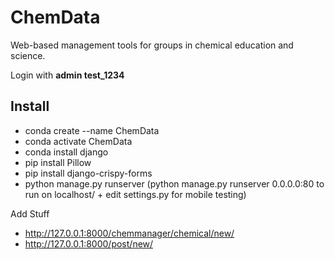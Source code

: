 # ChemData
Web-based management tools for groups in chemical education and science.

Login with **admin test_1234**

Install
-
- conda create --name ChemData
- conda activate ChemData
- conda install django
- pip install Pillow
- pip install django-crispy-forms
- python manage.py runserver
(python manage.py runserver 0.0.0.0:80 to run on localhost/ + edit settings.py for mobile testing)

Add Stuff
- http://127.0.0.1:8000/chemmanager/chemical/new/
- http://127.0.0.1:8000/post/new/
